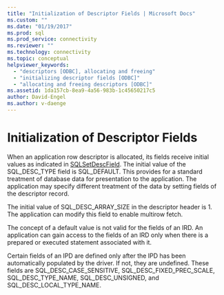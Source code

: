 ```yaml
---
title: "Initialization of Descriptor Fields | Microsoft Docs"
ms.custom: ""
ms.date: "01/19/2017"
ms.prod: sql
ms.prod_service: connectivity
ms.reviewer: ""
ms.technology: connectivity
ms.topic: conceptual
helpviewer_keywords: 
  - "descriptors [ODBC], allocating and freeing"
  - "initializing descriptor fields [ODBC]"
  - "allocating and freeing descriptors [ODBC]"
ms.assetid: 1da157cb-8ea9-4a56-983b-1c45650217c5
author: David-Engel
ms.author: v-daenge
---
```

# Initialization of Descriptor Fields
When an application row descriptor is allocated, its fields receive initial values as indicated in [SQLSetDescField](../../../odbc/reference/syntax/sqlsetdescfield-function.md). The initial value of the SQL_DESC_TYPE field is SQL_DEFAULT. This provides for a standard treatment of database data for presentation to the application. The application may specify different treatment of the data by setting fields of the descriptor record.  
  
 The initial value of SQL_DESC_ARRAY_SIZE in the descriptor header is 1. The application can modify this field to enable multirow fetch.  
  
 The concept of a default value is not valid for the fields of an IRD. An application can gain access to the fields of an IRD only when there is a prepared or executed statement associated with it.  
  
 Certain fields of an IPD are defined only after the IPD has been automatically populated by the driver. If not, they are undefined. These fields are SQL_DESC_CASE_SENSITIVE, SQL_DESC_FIXED_PREC_SCALE, SQL_DESC_TYPE_NAME, SQL_DESC_UNSIGNED, and SQL_DESC_LOCAL_TYPE_NAME.
